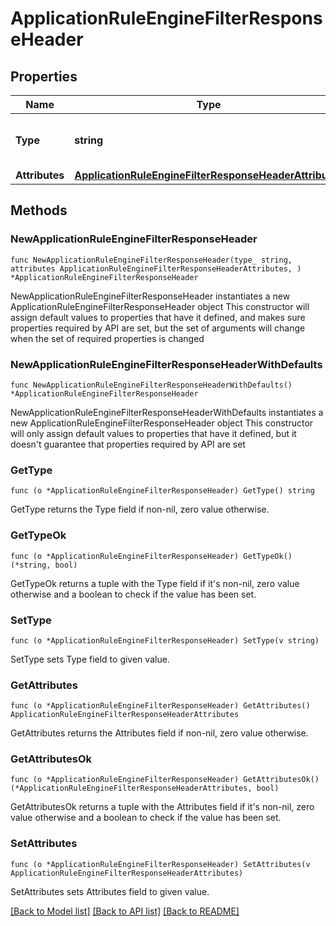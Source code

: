 # ApplicationRuleEngineFilterResponseHeader

## Properties

Name | Type | Description | Notes
------------ | ------------- | ------------- | -------------
**Type** | **string** | * &#x60;filter_response_header&#x60; - filter_response_header | 
**Attributes** | [**ApplicationRuleEngineFilterResponseHeaderAttributes**](ApplicationRuleEngineFilterResponseHeaderAttributes.md) |  | 

## Methods

### NewApplicationRuleEngineFilterResponseHeader

`func NewApplicationRuleEngineFilterResponseHeader(type_ string, attributes ApplicationRuleEngineFilterResponseHeaderAttributes, ) *ApplicationRuleEngineFilterResponseHeader`

NewApplicationRuleEngineFilterResponseHeader instantiates a new ApplicationRuleEngineFilterResponseHeader object
This constructor will assign default values to properties that have it defined,
and makes sure properties required by API are set, but the set of arguments
will change when the set of required properties is changed

### NewApplicationRuleEngineFilterResponseHeaderWithDefaults

`func NewApplicationRuleEngineFilterResponseHeaderWithDefaults() *ApplicationRuleEngineFilterResponseHeader`

NewApplicationRuleEngineFilterResponseHeaderWithDefaults instantiates a new ApplicationRuleEngineFilterResponseHeader object
This constructor will only assign default values to properties that have it defined,
but it doesn't guarantee that properties required by API are set

### GetType

`func (o *ApplicationRuleEngineFilterResponseHeader) GetType() string`

GetType returns the Type field if non-nil, zero value otherwise.

### GetTypeOk

`func (o *ApplicationRuleEngineFilterResponseHeader) GetTypeOk() (*string, bool)`

GetTypeOk returns a tuple with the Type field if it's non-nil, zero value otherwise
and a boolean to check if the value has been set.

### SetType

`func (o *ApplicationRuleEngineFilterResponseHeader) SetType(v string)`

SetType sets Type field to given value.


### GetAttributes

`func (o *ApplicationRuleEngineFilterResponseHeader) GetAttributes() ApplicationRuleEngineFilterResponseHeaderAttributes`

GetAttributes returns the Attributes field if non-nil, zero value otherwise.

### GetAttributesOk

`func (o *ApplicationRuleEngineFilterResponseHeader) GetAttributesOk() (*ApplicationRuleEngineFilterResponseHeaderAttributes, bool)`

GetAttributesOk returns a tuple with the Attributes field if it's non-nil, zero value otherwise
and a boolean to check if the value has been set.

### SetAttributes

`func (o *ApplicationRuleEngineFilterResponseHeader) SetAttributes(v ApplicationRuleEngineFilterResponseHeaderAttributes)`

SetAttributes sets Attributes field to given value.



[[Back to Model list]](../README.md#documentation-for-models) [[Back to API list]](../README.md#documentation-for-api-endpoints) [[Back to README]](../README.md)


